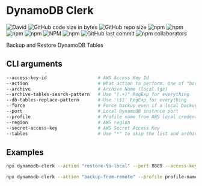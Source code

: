 # DynamoDB Clerk

![David](https://img.shields.io/david/93v/dynamodb-clerk.svg)
![GitHub code size in bytes](https://img.shields.io/github/languages/code-size/93v/dynamodb-clerk.svg)
![GitHub repo size](https://img.shields.io/github/repo-size/93v/dynamodb-clerk.svg)
![npm](https://img.shields.io/npm/dw/dynamodb-clerk.svg)
![npm](https://img.shields.io/npm/dm/dynamodb-clerk.svg)
![npm](https://img.shields.io/npm/dy/dynamodb-clerk.svg)
![npm](https://img.shields.io/npm/dt/dynamodb-clerk.svg)
![NPM](https://img.shields.io/npm/l/dynamodb-clerk.svg)
![npm](https://img.shields.io/npm/v/dynamodb-clerk.svg)
![GitHub last commit](https://img.shields.io/github/last-commit/93v/dynamodb-clerk.svg)
![npm collaborators](https://img.shields.io/npm/collaborators/dynamodb-clerk.svg)

Backup and Restore DynamoDB Tables

## CLI arguments

```bash
--access-key-id                   # AWS Access Key Id
--action                          # What action to perform. One of "backup-from-remote", "backup-from-local", "restore-to-remote", "restore-to-local"
--archive                         # Archive Name (local.tgz)
--archive-tables-search-pattern   # Use "(.+)" RegExp for everything
--db-tables-replace-pattern       # Use '\$1' RegExp for everything
--force                           # Force backup even if a local backup exists
--port                            # Local DynamoDB instance port
--profile                         # Profile name from AWS local credentials
--region                          # AWS region
--secret-access-key               # AWS Secret Access Key
--tables                          # Use "*" to skip the list and archive all tables
```

## Examples

```bash
npx dynamodb-clerk --action "restore-to-local" --port 8889 --access-key-id localAwsAccessKeyId --secret-access-key localAwsSecretAccessKey --archive backup.tgz --archive-tables-search-pattern "(.+)" --db-tables-replace-pattern '\$1'
```

```bash
npx dynamodb-clerk --action "backup-from-remote" --profile profile-name --tables "*" --force
```
